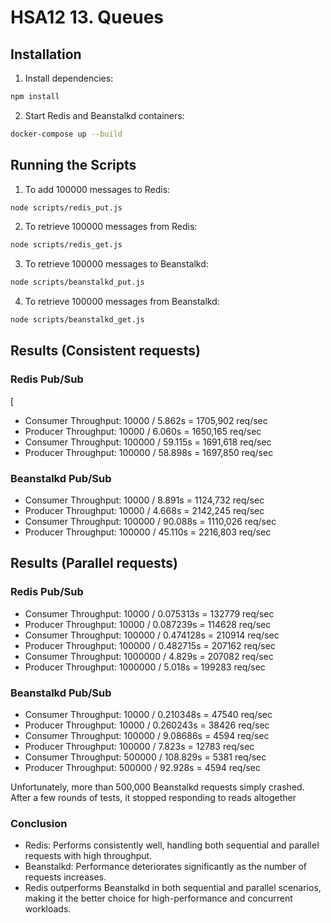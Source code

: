 # HSA12 13. Queues

## Installation

1. Install dependencies:

````bash
npm install
````

2. Start Redis and Beanstalkd containers:

````bash
docker-compose up --build
````

## Running the Scripts

1. To add 100000 messages to Redis:

````bash
node scripts/redis_put.js
````

2. To retrieve 100000 messages from Redis:

````bash
node scripts/redis_get.js
````

3. To retrieve 100000 messages to Beanstalkd:

````bash
node scripts/beanstalkd_put.js
````

4. To retrieve 100000 messages from Beanstalkd:

````bash
node scripts/beanstalkd_get.js
````

## Results (Consistent requests)

### Redis Pub/Sub

[

- Consumer Throughput: 10000 / 5.862s = 1705,902 req/sec
- Producer Throughput: 10000 / 6.060s = 1650,165 req/sec
- Consumer Throughput: 100000 / 59.115s = 1691,618 req/sec
- Producer Throughput: 100000 / 58.898s = 1697,850 req/sec

### Beanstalkd Pub/Sub

- Consumer Throughput: 10000 / 8.891s = 1124,732 req/sec
- Producer Throughput: 10000 / 4.668s = 2142,245 req/sec
- Consumer Throughput: 100000 / 90.088s = 1110,026 req/sec
- Producer Throughput: 100000 / 45.110s = 2216,803 req/sec

## Results (Parallel requests)

### Redis Pub/Sub

- Consumer Throughput: 10000 / 0.075313s = 132779 req/sec
- Producer Throughput: 10000 / 0.087239s = 114628 req/sec
- Consumer Throughput: 100000 / 0.474128s = 210914 req/sec
- Producer Throughput: 100000 / 0.482715s = 207162 req/sec
- Consumer Throughput: 1000000 / 4.829s = 207082 req/sec
- Producer Throughput: 1000000 / 5.018s = 199283 req/sec

### Beanstalkd Pub/Sub

- Consumer Throughput: 10000 / 0.210348s = 47540 req/sec
- Producer Throughput: 10000 / 0.260243s = 38426 req/sec
- Consumer Throughput: 100000 / 9.08686s = 4594 req/sec
- Producer Throughput: 100000 / 7.823s = 12783 req/sec
- Consumer Throughput: 500000 / 108.829s = 5381 req/sec
- Producer Throughput: 500000 / 92.928s = 4594 req/sec

Unfortunately, more than 500,000 Beanstalkd requests simply crashed. After a few rounds of tests, it stopped responding
to reads altogether

### Conclusion

- Redis: Performs consistently well, handling both sequential and parallel requests with high throughput.
- Beanstalkd: Performance deteriorates significantly as the number of requests increases.
- Redis outperforms Beanstalkd in both sequential and parallel scenarios, making it the better choice for
  high-performance and concurrent workloads.
